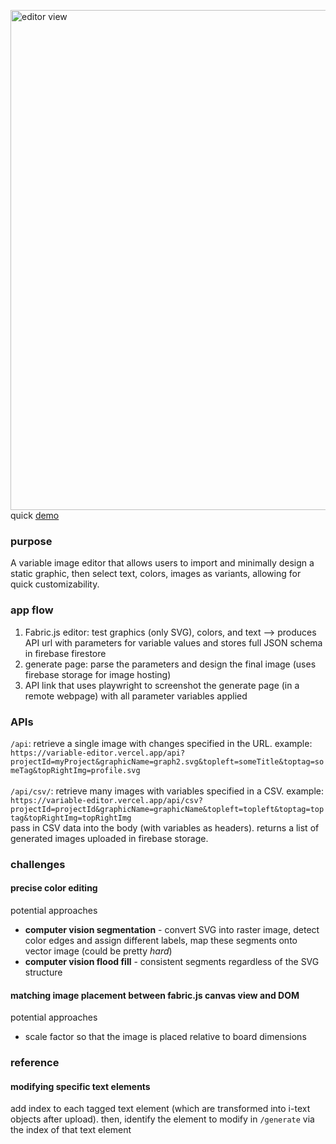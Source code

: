<img width="800" alt="editor view" src="https://github.com/user-attachments/assets/18f288ff-2a48-4df0-a571-2caaa4eef11b" />\
quick [demo](https://www.loom.com/share/050e3c8a4ae94727aaf74f4d9f4b10c9?sid=1f0074f6-67f5-4315-9aca-2b097ef144c8)

### purpose
A variable image editor that allows users to import and minimally design a static graphic, then select text, colors, images as variants, allowing for quick customizability.

### app flow
1. Fabric.js editor: test graphics (only SVG), colors, and text --> produces API url with parameters for variable values and stores full JSON schema in firebase firestore
2. generate page: parse the parameters and design the final image (uses firebase storage for image hosting)
3. API link that uses playwright to screenshot the generate page (in a remote webpage) with all parameter variables applied

### APIs
`/api`: retrieve a single image with changes specified in the URL. example:\
`https://variable-editor.vercel.app/api?projectId=myProject&graphicName=graph2.svg&topleft=someTitle&toptag=someTag&topRightImg=profile.svg`\
\
`/api/csv/`: retrieve many images with variables specified in a CSV. example:\
`https://variable-editor.vercel.app/api/csv?projectId=projectId&graphicName=graphicName&topleft=topleft&toptag=toptag&topRightImg=topRightImg`\
pass in CSV data into the body (with variables as headers). returns a list of generated images uploaded in firebase storage.

### challenges
#### precise color editing
potential approaches
* **computer vision segmentation** - convert SVG into raster image, detect color edges and assign different labels, map these segments onto vector image (could be pretty _hard_)
* **computer vision flood fill** - consistent segments regardless of the SVG structure

#### matching image placement between fabric.js canvas view and DOM
potential approaches
* scale factor so that the image is placed relative to board dimensions

### reference
#### modifying specific text elements
add index to each tagged text element (which are transformed into i-text objects after upload). then, identify the element to modify in `/generate` via the index of that text element
